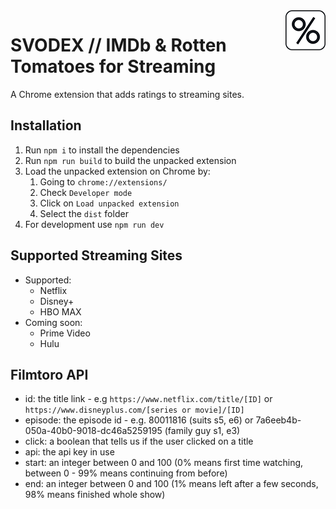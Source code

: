 <img align="right" src="https://github.com/jeremyreist/imdb-rt-streaming/blob/main/listing/64.png" alt="IMDb & Rotten Tomaotes for Streaming">

# SVODEX // IMDb & Rotten Tomatoes for Streaming
A Chrome extension that adds ratings to streaming sites.

## Installation
1. Run `npm i` to install the dependencies
2. Run `npm run build` to build the unpacked extension
3. Load the unpacked extension on Chrome by:
    1. Going to `chrome://extensions/`
    2. Check `Developer mode`
    3. Click on `Load unpacked extension`
    4. Select the `dist` folder
4. For development use `npm run dev`

## Supported Streaming Sites
- Supported:
  - Netflix
  - Disney+
  - HBO MAX
- Coming soon: 
  - Prime Video
  - Hulu

## Filmtoro API
- id: the title link - e.g `https://www.netflix.com/title/[ID]` or `https://www.disneyplus.com/[series or movie]/[ID]`
- episode: the episode id - e.g.  80011816 (suits s5, e6) or 7a6eeb4b-050a-40b0-9018-dc46a5259195 (family guy s1, e3)
- click: a boolean that tells us if the user clicked on a title
- api: the api key in use
- start: an integer between 0 and 100 (0% means first time watching, between 0 - 99% means continuing from before)
- end: an integer between 0 and 100 (1% means left after a few seconds, 98% means finished whole show)